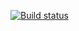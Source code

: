 [![Build status](https://ci.appveyor.com/api/projects/status/t1nwxwod18ckm58h?svg=true)](https://ci.appveyor.com/project/KirillKazakoff/regsecond)